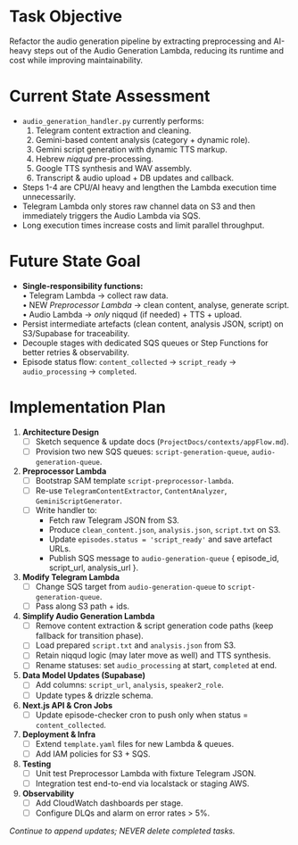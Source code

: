 # Task Objective
Refactor the audio generation pipeline by extracting preprocessing and AI-heavy steps out of the Audio Generation Lambda, reducing its runtime and cost while improving maintainability.

# Current State Assessment
- `audio_generation_handler.py` currently performs:
  1. Telegram content extraction and cleaning.
  2. Gemini-based content analysis (category + dynamic role).
  3. Gemini script generation with dynamic TTS markup.
  4. Hebrew *niqqud* pre-processing.
  5. Google TTS synthesis and WAV assembly.
  6. Transcript & audio upload + DB updates and callback.
- Steps 1-4 are CPU/AI heavy and lengthen the Lambda execution time unnecessarily.
- Telegram Lambda only stores raw channel data on S3 and then immediately triggers the Audio Lambda via SQS.
- Long execution times increase costs and limit parallel throughput.

# Future State Goal
- **Single-responsibility functions:**  
  • Telegram Lambda → collect raw data.  
  • NEW *Preprocessor Lambda* → clean content, analyse, generate script.  
  • Audio Lambda → *only* niqqud (if needed) + TTS + upload.
- Persist intermediate artefacts (clean content, analysis JSON, script) on S3/Supabase for traceability.
- Decouple stages with dedicated SQS queues or Step Functions for better retries & observability.
- Episode status flow: `content_collected` → `script_ready` → `audio_processing` → `completed`.

# Implementation Plan
1. **Architecture Design**
   - [ ] Sketch sequence & update docs (`ProjectDocs/contexts/appFlow.md`).
   - [ ] Provision two new SQS queues: `script-generation-queue`, `audio-generation-queue`.
2. **Preprocessor Lambda**
   - [ ] Bootstrap SAM template `script-preprocessor-lambda`.
   - [ ] Re-use `TelegramContentExtractor`, `ContentAnalyzer`, `GeminiScriptGenerator`.
   - [ ] Write handler to:
     - Fetch raw Telegram JSON from S3.
     - Produce `clean_content.json`, `analysis.json`, `script.txt` on S3.
     - Update `episodes.status = 'script_ready'` and save artefact URLs.
     - Publish SQS message to `audio-generation-queue` { episode_id, script_url, analysis_url }.
3. **Modify Telegram Lambda**
   - [ ] Change SQS target from `audio-generation-queue` to `script-generation-queue`.
   - [ ] Pass along S3 path + ids.
4. **Simplify Audio Generation Lambda**
   - [ ] Remove content extraction & script generation code paths (keep fallback for transition phase).
   - [ ] Load prepared `script.txt` and `analysis.json` from S3.
   - [ ] Retain niqqud logic (may later move as well) and TTS synthesis.
   - [ ] Rename statuses: set `audio_processing` at start, `completed` at end.
5. **Data Model Updates (Supabase)**
   - [ ] Add columns: `script_url`, `analysis`, `speaker2_role`.
   - [ ] Update types & drizzle schema.
6. **Next.js API & Cron Jobs**
   - [ ] Update episode-checker cron to push only when status = `content_collected`.
7. **Deployment & Infra**
   - [ ] Extend `template.yaml` files for new Lambda & queues.
   - [ ] Add IAM policies for S3 + SQS.
8. **Testing**
   - [ ] Unit test Preprocessor Lambda with fixture Telegram JSON.
   - [ ] Integration test end-to-end via localstack or staging AWS.
9. **Observability**
   - [ ] Add CloudWatch dashboards per stage.
   - [ ] Configure DLQs and alarm on error rates > 5%.

*Continue to append updates; NEVER delete completed tasks.* 
